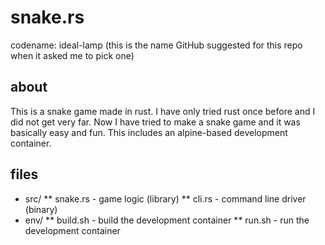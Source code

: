 # snake.rs
codename: ideal-lamp (this is the name GitHub suggested for this repo when it asked me to pick one)

## about
This is a snake game made in rust. I have only tried rust once before and I did not get very far. Now I have tried to make a snake game and it was basically easy and fun. This includes an alpine-based development container.

## files
* src/
** snake.rs - game logic (library)
** cli.rs - command line driver (binary)
* env/
** build.sh - build the development container
** run.sh - run the development container
